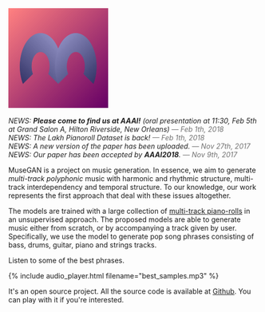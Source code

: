 <img src="figs/logo.png" alt="logo" width="200" height="200" />

<p style="color:#222;">
  <em>NEWS: <strong>Please come to find us at AAAI!</strong> (oral presentation at 11:30, Feb 5th at Grand Salon A, Hilton Riverside, New Orleans)<span style="color:#727272"> &mdash; Feb 1th, 2018</span></em><br>
  <em>NEWS: The Lakh Pianoroll Dataset is back!<span style="color:#727272"> &mdash; Feb 1th, 2018</span></em><br>
  <em>NEWS: A new version of the paper has been uploaded.<span style="color:#727272"> &mdash; Nov 27th, 2017</span></em><br>
  <em>NEWS: Our paper has been accepted by <strong>AAAI2018</strong>.<span style="color:#727272"> &mdash; Nov 9th, 2017</span></em>
</p>

MuseGAN is a project on music generation.
In essence, we aim to generate *multi-track polyphonic* music with harmonic and rhythmic structure, multi-track interdependency and temporal structure.
To our knowledge, our work represents the first approach that deal with these issues altogether.

The models are trained with a large collection of [multi-track piano-rolls](#multitrack) in an unsupervised approach.
The proposed models are able to generate music either from scratch, or by accompanying a track given by user.
Specifically, we use the model to generate pop song phrases consisting of bass, drums, guitar, piano and strings tracks.

Listen to some of the best phrases.

{% include audio_player.html filename="best_samples.mp3" %}

It's an open source project.
All the source code is available at [Github](https://github.com/salu133445/musegan).
You can play with it if you're interested.
